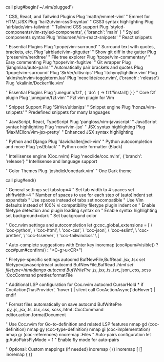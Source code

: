 call plug#begin('~/.vim/plugged')

" CSS, React, and Tailwind Plugins
Plug 'mattn/emmet-vim'                             " Emmet for HTML/JSX
Plug 'hail2u/vim-css3-syntax'                      " CSS3 syntax highlighting
Plug 'airblade/vim-tailwind'                       " Tailwind CSS support
Plug 'styled-components/vim-styled-components', { 'branch': 'main' } " Styled components syntax
Plug 'mlaursen/vim-react-snippets'                 " React snippets

" Essential Plugins
Plug 'tpope/vim-surround'                          " Surround text with quotes, brackets, etc.
Plug 'airblade/vim-gitgutter'                      " Show git diff in the gutter
Plug 'preservim/nerdtree'                          " File tree explorer
Plug 'tpope/vim-commentary'                        " Easy commenting
Plug 'tpope/vim-fugitive'                          " Git wrapper
Plug 'jiangmiao/auto-pairs'  " Automatically pair brackets and quotes
Plug 'tpope/vim-surround'
Plug 'SirVer/ultisnips'
Plug 'itchyny/lightline.vim'
Plug 'akinsho/nvim-toggleterm.lua'
Plug 'neoclide/coc.nvim', {'branch': 'release'}
Plug 'ekalinin/Dockerfile.vim'


" Essential Plugins
Plug 'junegunn/fzf', { 'do': { -> fzf#install() } } " Core fzf plugin
Plug 'junegunn/fzf.vim'                            " Fzf.vim plugin for Vim


" Snippet Support
Plug 'SirVer/ultisnips'                            " Snippet engine
Plug 'honza/vim-snippets'                          " Predefined snippets for many languages

" JavaScript, React, TypeScript
Plug 'pangloss/vim-javascript'                     " JavaScript syntax highlighting
Plug 'mxw/vim-jsx'                                 " JSX syntax highlighting
Plug 'MaxMEllon/vim-jsx-pretty'                    " Enhanced JSX syntax highlighting

" Python and Django
Plug 'davidhalter/jedi-vim'                        " Python autocompletion and more
Plug 'psf/black'                                   " Python code formatter (Black)

" Intellisense engine (Coc.nvim)
Plug 'neoclide/coc.nvim', {'branch': 'release'}    " Intellisense and language support

" Color Themes
Plug 'joshdick/onedark.vim'                        " One Dark theme

call plug#end()

" General settings
set tabstop=4                                      " Set tab width to 4 spaces
set shiftwidth=4                                   " Number of spaces to use for each step of (auto)indent
set expandtab                                      " Use spaces instead of tabs
set nocompatible                                   " Use Vim defaults instead of 100% vi compatibility
filetype plugin indent on                          " Enable filetype detection and plugin loading
syntax on                                          " Enable syntax highlighting
set background=dark                                " Set background color


" Coc.nvim settings and autocompletion
let g:coc_global_extensions = [
    \ 'coc-python',
    \ 'coc-html',
    \ 'coc-css',
    \ 'coc-json',
    \ 'coc-eslint',
    \ 'coc-prettier',
    \ 'coc-tsserver',
    \ 'coc-tailwindcss'
    \ ]

" Auto-complete suggestions with Enter key
inoremap <expr> <CR> (coc#pum#visible() ? coc#pum#confirm() : "\<C-g>u\<CR>")

" Filetype-specific settings
autocmd BufNewFile,BufRead *.jsx,*.tsx set filetype=javascriptreact
autocmd BufNewFile,BufRead *.html set filetype=htmldjango
autocmd BufWritePre *.js,*.jsx,*.ts,*.tsx,*.json,*.css,*.scss :CocCommand prettier.formatFile

" Additional LSP configuration for Coc.nvim
autocmd CursorHold * if CocAction('hasProvider', 'hover') | silent call CocActionAsync('doHover') | endif

" Format files automatically on save
autocmd BufWritePre *.py,*.js,*.jsx,*.ts,*.tsx,*.css,*.scss,*.html :CocCommand editor.action.formatDocument

" Use Coc.nvim for Go-to-definition and related LSP features
nmap <silent> gd <Plug>(coc-definition)
nmap <silent> gy <Plug>(coc-type-definition)
nmap <silent> gi <Plug>(coc-implementation)
nmap <silent> gr <Plug>(coc-references)
nnoremap <C-p> :Files<CR>
" Auto-pairs configuration
let g:AutoPairsFlyMode = 1  " Enable fly mode for auto-pairs

" Optional: Custom mappings (if needed)
inoremap ( ()<Left>
inoremap [ []<Left>
inoremap { {}<Left>

